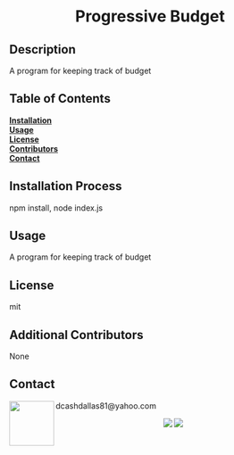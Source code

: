 <h1 align="center">Progressive Budget</h1>
  
  ## Description<br>

  A program for keeping track of budget
  ## Table of Contents<br>
  **[Installation](#Installation)**<br>
  **[Usage](#Usage)**<br>
  **[License](#License)**</br>
  **[Contributors](#Contributors)**<br>
  **[Contact](#Contact)**<br>
  
  ## **Installation Process**<br>  
  npm install, node index.js
  ## **Usage**<br>
  A program for keeping track of budget
  ## **License**<br>
  mit
  ## **Additional Contributors**<br>
  None

  ## **Contact**<br>
  <img src="https://avatars1.githubusercontent.com/u/60990838?v=4" class="profile" align="left" height="80"/>
  dcashdallas81@yahoo.com<br>
  
  <p align="center" margin="35px">
    <a>
      <img src="https://img.shields.io/badge/Author%3A-Daniel%20Cash-red"/></>
    <a>
    <a>
    <img src="https://img.shields.io/badge/Release%20Version%20-1.0-green"/></>
    <a>
    </p>
